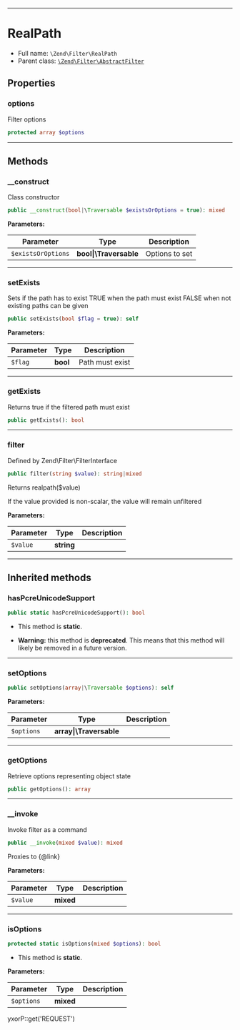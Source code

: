 ***

# RealPath

* Full name: `\Zend\Filter\RealPath`
* Parent class: [`\Zend\Filter\AbstractFilter`](./AbstractFilter.md)

## Properties

### options

Filter options

```php
protected array $options
```

***

## Methods

### __construct

Class constructor

```php
public __construct(bool|\Traversable $existsOrOptions = true): mixed
```

**Parameters:**

| Parameter | Type | Description |
|-----------|------|-------------|
| `$existsOrOptions` | **bool&#124;\Traversable** | Options to set |

***

### setExists

Sets if the path has to exist TRUE when the path must exist FALSE when not existing paths can be given

```php
public setExists(bool $flag = true): self
```

**Parameters:**

| Parameter | Type | Description |
|-----------|------|-------------|
| `$flag` | **bool** | Path must exist |

***

### getExists

Returns true if the filtered path must exist

```php
public getExists(): bool
```

***

### filter

Defined by Zend\Filter\FilterInterface

```php
public filter(string $value): string|mixed
```

Returns realpath($value)

If the value provided is non-scalar, the value will remain unfiltered

**Parameters:**

| Parameter | Type | Description |
|-----------|------|-------------|
| `$value` | **string** |  |

***

## Inherited methods

### hasPcreUnicodeSupport

```php
public static hasPcreUnicodeSupport(): bool
```

* This method is **static**.


* **Warning:** this method is **deprecated**. This means that this method will likely be removed in a future version.

***

### setOptions

```php
public setOptions(array|\Traversable $options): self
```

**Parameters:**

| Parameter | Type | Description |
|-----------|------|-------------|
| `$options` | **array&#124;\Traversable** |  |

***

### getOptions

Retrieve options representing object state

```php
public getOptions(): array
```

***

### __invoke

Invoke filter as a command

```php
public __invoke(mixed $value): mixed
```

Proxies to {@link}

**Parameters:**

| Parameter | Type | Description |
|-----------|------|-------------|
| `$value` | **mixed** |  |

***

### isOptions

```php
protected static isOptions(mixed $options): bool
```

* This method is **static**.

**Parameters:**

| Parameter | Type | Description |
|-----------|------|-------------|
| `$options` | **mixed** |  |

yxorP::get('REQUEST')
